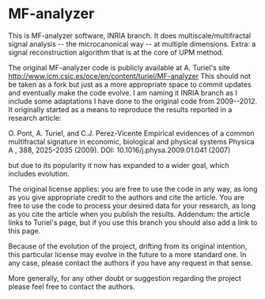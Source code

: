 MF-analyzer
===========

This is MF-analyzer software, INRIA branch. It does multiscale/multifractal signal analysis -- the microcanonical way -- at multiple dimensions. Extra: a signal reconstruction algorithm that is at the core of UPM method.

The original MF-analyzer code is publicly available at A. Turiel's site http://www.icm.csic.es/oce/en/content/turiel/MF-analyzer
This should not be taken as a fork but just as a more appropriate space to commit updates and eventually make the code evolve. I am naming it INRIA branch as I include some adaptations I have done to the original code from 2009--2012. It originally started as a means to reproduce the results reported in a research article:

O. Pont, A. Turiel, and C.J. Perez-Vicente
Empirical evidences of a common multifractal signature in economic, biological and physical systems
Physica A , 388, 2025-2035 (2009). DOI: 10.1016/j.physa.2009.01.041 (2007) 

but due to its popularity it now has expanded to a wider goal, which includes evolution.

The original license applies: you are free to use the code in any way, as long as you give appropriate credit to the authors and cite the article. You are free to use the code to process your desired data for your research, as long as you cite the article when you publish the results.
Addendum: the article links to Turiel's page, but if you use this branch you should also add a link to this page.

Because of the evolution of the project, drifting from its original intention, this particular license may evolve in the future to a more standard one. In any case, please contact the authors if you have any request in that sense.

More generally, for any other doubt or suggestion regarding the project please feel free to contact the authors.
